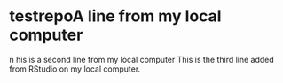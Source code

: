 # testrepoA line from my local computer
n	his is a second line from my local computer
This is the third line added from RStudio on my local computer.